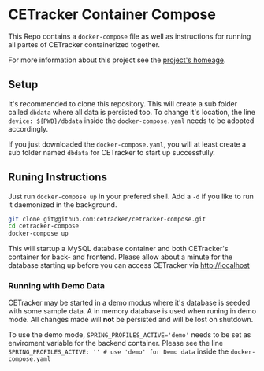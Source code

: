 # CETracker Container Compose

This Repo contains a `docker-compose` file as well as instructions for running all partes of CETracker containerized together.

For more information about this project see the [project's homeage](https://cetracker.github.io/).

## Setup

It's recommended to clone this repository. This will create a sub folder called `dbdata` where all data is persisted too.
To change it's location, the line `device: ${PWD}/dbdata` inside the `docker-compose.yaml` needs to be adopted accordingly.

If you just downloaded the `docker-compose.yaml`, you will at least create a sub folder named `dbdata` for CETracker to start up successfully.

## Runing Instructions

Just run `docker-compose up` in your prefered shell. Add a `-d` if you like to
run it daemonized in the background.

```bash
git clone git@github.com:cetracker/cetracker-compose.git
cd cetracker-compose
docker-compose up
```

This will startup a MySQL database container and both CETracker's container for back- and frontend.
Please allow about a minute for the database starting up before you can access
CETracker via [http://localhost](http://localhost)

### Running with Demo Data

CETracker may be started in a demo modus where it's database is seeded with some sample data.
A in memory database is used when runing in demo mode. All changes made will **not** be persisted and will be lost on shutdown.

To use the demo mode, `SPRING_PROFILES_ACTIVE='demo'` needs to be set as enviroment variable for the backend container.
Please see the line `SPRING_PROFILES_ACTIVE: '' # use 'demo' for Demo data` inside the `docker-compose.yaml`
